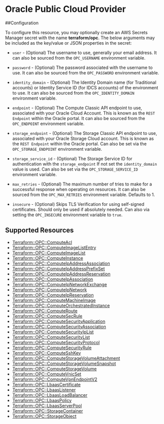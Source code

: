 # Oracle Public Cloud Provider

##Configuration

To configure this resource, you may optionally create an AWS Secrets Manager secret with the name **terraform/opc**. The below arguments may be included as the key/value or JSON properties in the secret:

* `user` - (Optional) The username to use, generally your email address. It can also
  be sourced from the `OPC_USERNAME` environment variable.

* `password` - (Optional) The password associated with the username to use. It can also be sourced from
  the `OPC_PASSWORD` environment variable.

* `identity_domain` - (Optional) The Identity Domain name (for Traditional accounts) or Identity Service ID (for IDCS accounts) of the environment to use. It can also be sourced from the `OPC_IDENTITY_DOMAIN` environment variable.  

* `endpoint` - (Optional) The Compute Classic API endpoint to use, associated with your Oracle Cloud Account. This is known as the `REST Endpoint` within the Oracle portal. It can also be sourced from the `OPC_ENDPOINT` environment variable.

* `storage_endpoint` - (Optional) The Storage Classic API endpoint to use, associated with your Oracle Storage Cloud account. This is known as the `REST Endpoint` within the Oracle portal. Can also be set via the `OPC_STORAGE_ENDPOINT` environment variable.

* `storage_service_id` - (Optional) The Storage Service ID for authentication with the `storage_endpoint`  If not set the `identity_domain` value is used. Can also be set via the `OPC_STORAGE_SERVICE_ID` environment variable.

* `max_retries` - (Optional) The maximum number of tries to make for a successful response when operating on resources. It can also be sourced from the `OPC_MAX_RETRIES` environment variable. Defaults to 1.

* `insecure` - (Optional) Skips TLS Verification for using self-signed certificates. Should only be used if absolutely needed. Can also via setting the `OPC_INSECURE` environment variable to `true`.


## Supported Resources

* [Terraform::OPC::ComputeAcl](docs/providers/opc/ComputeAcl.md)
* [Terraform::OPC::ComputeImageListEntry](docs/providers/opc/ComputeImageListEntry.md)
* [Terraform::OPC::ComputeImageList](docs/providers/opc/ComputeImageList.md)
* [Terraform::OPC::ComputeInstance](docs/providers/opc/ComputeInstance.md)
* [Terraform::OPC::ComputeIpAddressAssociation](docs/providers/opc/ComputeIpAddressAssociation.md)
* [Terraform::OPC::ComputeIpAddressPrefixSet](docs/providers/opc/ComputeIpAddressPrefixSet.md)
* [Terraform::OPC::ComputeIpAddressReservation](docs/providers/opc/ComputeIpAddressReservation.md)
* [Terraform::OPC::ComputeIpAssociation](docs/providers/opc/ComputeIpAssociation.md)
* [Terraform::OPC::ComputeIpNetworkExchange](docs/providers/opc/ComputeIpNetworkExchange.md)
* [Terraform::OPC::ComputeIpNetwork](docs/providers/opc/ComputeIpNetwork.md)
* [Terraform::OPC::ComputeIpReservation](docs/providers/opc/ComputeIpReservation.md)
* [Terraform::OPC::ComputeMachineImage](docs/providers/opc/ComputeMachineImage.md)
* [Terraform::OPC::ComputeOrchestratedInstance](docs/providers/opc/ComputeOrchestratedInstance.md)
* [Terraform::OPC::ComputeRoute](docs/providers/opc/ComputeRoute.md)
* [Terraform::OPC::ComputeSecRule](docs/providers/opc/ComputeSecRule.md)
* [Terraform::OPC::ComputeSecurityApplication](docs/providers/opc/ComputeSecurityApplication.md)
* [Terraform::OPC::ComputeSecurityAssociation](docs/providers/opc/ComputeSecurityAssociation.md)
* [Terraform::OPC::ComputeSecurityIpList](docs/providers/opc/ComputeSecurityIpList.md)
* [Terraform::OPC::ComputeSecurityList](docs/providers/opc/ComputeSecurityList.md)
* [Terraform::OPC::ComputeSecurityProtocol](docs/providers/opc/ComputeSecurityProtocol.md)
* [Terraform::OPC::ComputeSecurityRule](docs/providers/opc/ComputeSecurityRule.md)
* [Terraform::OPC::ComputeSshKey](docs/providers/opc/ComputeSshKey.md)
* [Terraform::OPC::ComputeStorageVolumeAttachment](docs/providers/opc/ComputeStorageVolumeAttachment.md)
* [Terraform::OPC::ComputeStorageVolumeSnapshot](docs/providers/opc/ComputeStorageVolumeSnapshot.md)
* [Terraform::OPC::ComputeStorageVolume](docs/providers/opc/ComputeStorageVolume.md)
* [Terraform::OPC::ComputeVnicSet](docs/providers/opc/ComputeVnicSet.md)
* [Terraform::OPC::ComputeVpnEndpointV2](docs/providers/opc/ComputeVpnEndpointV2.md)
* [Terraform::OPC::LbaasCertificate](docs/providers/opc/LbaasCertificate.md)
* [Terraform::OPC::LbaasListener](docs/providers/opc/LbaasListener.md)
* [Terraform::OPC::LbaasLoadBalancer](docs/providers/opc/LbaasLoadBalancer.md)
* [Terraform::OPC::LbaasPolicy](docs/providers/opc/LbaasPolicy.md)
* [Terraform::OPC::LbaasServerPool](docs/providers/opc/LbaasServerPool.md)
* [Terraform::OPC::StorageContainer](docs/providers/opc/StorageContainer.md)
* [Terraform::OPC::StorageObject](docs/providers/opc/StorageObject.md)